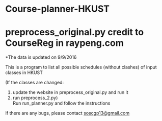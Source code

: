 # Course-planner-HKUST
# preprocess_original.py credit to CourseReg in raypeng.com
*The data is updated on 9/9/2016     
  
This is a program to list all possible schedules (without clashes) of input classes in HKUST  
  
(If the classes are changed:  
1. update the website in preprocess_original.py and run it  
2. run preprocess_2.py)    
Run run_planner.py and follow the instructions    
  
If there are any bugs, please contact soscgp13@gmail.com
